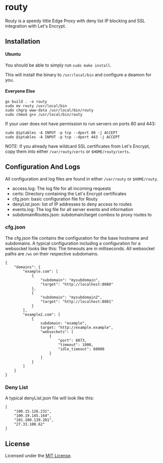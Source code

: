# routy
Routy is a speedy little Edge Proxy with deny list IP blocking and SSL integration with Let's Encrypt.

## Installation
#### Ubuntu
You should be able to simply run `sudo make install`.

This will install the binary to `/usr/local/bin` and configure a deamon for you.

#### Everyone Else
```
go build . -o routy
sudo mv routy /usr/local/bin
sudo chgrp www-data /usr/local/bin/routy
sudo chmod g+x /usr/local/bin/routy
```
If your user does not have permission to run servers on ports 80 and 443:
```
sudo @iptables -A INPUT -p tcp --dport 80 -j ACCEPT
sudo @iptables -A INPUT -p tcp --dport 443 -j ACCEPT
```
NOTE: If you already have wildcard SSL certificates from Let's Encrypt, copy them into either `/var/routy/certs` or `$HOME/routy/certs`.

## Configuration And Logs
All configuration and log files are found in either `/var/routy` or `$HOME/routy`.
* access.log:           The log file for all incoming requests
* certs:                Directory containing the Let's Encrypt certificates
* cfg.json:             basic configuration file for Routy
* denyList.json:        list of IP addresses to deny access to routes
* events.log:           The log file for all server events and information
* subdomainRoutes.json: subdomain/target combos to proxy routes to

### cfg.json
The cfg.json file contains the configuration for the base hostname and subdomains. A typical configuration including a configuration for a websocket looks like this:
The timeouts are in milliseconds. All websocket paths are `/ws` on their respective subdomains.
```
{
    "domains": {
        "example.com": [
            {
                "subdomain": "mysubdomain",
                "target": "http://localhost:8080"
            },
            {
                "subdomain": "mysubdomain2",
                "target": "http://localhost:8081"
            }
        ],
        "example2.com": [
            {
                subdomain: "example",
                target: "http://example.example",
                "websockets": [
                    {
                        "port": 8073,
                        "timeout": 1000,
                        "idle_timeout": 60000
                    }
                ]
            }
        ]
    }
}
```

### Deny List
A typical denyList.json file will look like this:
```
[
    "100.15.126.231",
    "100.19.145.164",
    "101.100.139.201",
    "27.33.100.62"
]
```

## License
Licensed under the [MIT License](http://github.com/oorrwullie/routy/blob/master/LICENSE).
